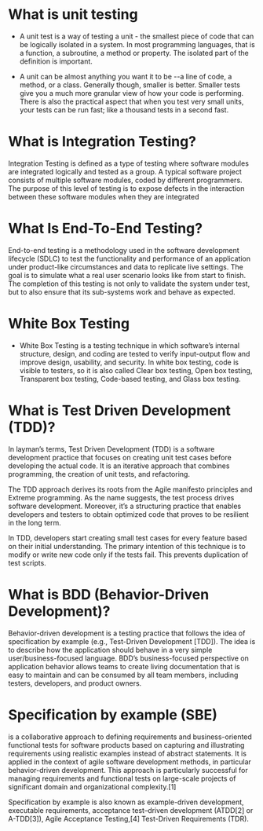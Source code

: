 # What is unit testing

-   A unit test is a way of testing a unit - the smallest piece of code that can be logically isolated in a system. In most programming languages, that is a function, a subroutine, a method or property. The isolated part of the definition is important.

-   A unit can be almost anything you want it to be --a line of code, a method, or a class. Generally though, smaller is better. Smaller tests give you a much more granular view of how your code is performing. There is also the practical aspect that when you test very small units, your tests can be run fast; like a thousand tests in a second fast.

# What is Integration Testing?

Integration Testing is defined as a type of testing where software modules are integrated logically and tested as a group. A typical software project consists of multiple software modules, coded by different programmers. The purpose of this level of testing is to expose defects in the interaction between these software modules when they are integrated

# What Is End-To-End Testing?

End-to-end testing is a methodology used in the software development lifecycle (SDLC) to test the functionality and performance of an application under product-like circumstances and data to replicate live settings. The goal is to simulate what a real user scenario looks like from start to finish. The completion of this testing is not only to validate the system under test, but to also ensure that its sub-systems work and behave as expected.

# White Box Testing

-   White Box Testing is a testing technique in which software’s internal structure, design, and coding are tested to verify input-output flow and improve design, usability, and security. In white box testing, code is visible to testers, so it is also called Clear box testing, Open box testing, Transparent box testing, Code-based testing, and Glass box testing.

# What is Test Driven Development (TDD)?

In layman’s terms, Test Driven Development (TDD) is a software development practice that focuses on creating unit test cases before developing the actual code. It is an iterative approach that combines programming, the creation of unit tests, and refactoring.

The TDD approach derives its roots from the Agile manifesto principles and Extreme programming. As the name suggests, the test process drives software development. Moreover, it’s a structuring practice that enables developers and testers to obtain optimized code that proves to be resilient in the long term.

In TDD, developers start creating small test cases for every feature based on their initial understanding. The primary intention of this technique is to modify or write new code only if the tests fail. This prevents duplication of test scripts.

# What is BDD (Behavior-Driven Development)?

Behavior-driven development is a testing practice that follows the idea of specification by example (e.g., Test-Driven Development [TDD]). The idea is to describe how the application should behave in a very simple user/business-focused language. BDD’s business-focused perspective on application behavior allows teams to create living documentation that is easy to maintain and can be consumed by all team members, including testers, developers, and product owners.

# Specification by example (SBE)

is a collaborative approach to defining requirements and business-oriented functional tests for software products based on capturing and illustrating requirements using realistic examples instead of abstract statements. It is applied in the context of agile software development methods, in particular behavior-driven development. This approach is particularly successful for managing requirements and functional tests on large-scale projects of significant domain and organizational complexity.[1]

Specification by example is also known as example-driven development, executable requirements, acceptance test–driven development (ATDD[2] or A-TDD[3]), Agile Acceptance Testing,[4] Test-Driven Requirements (TDR).
